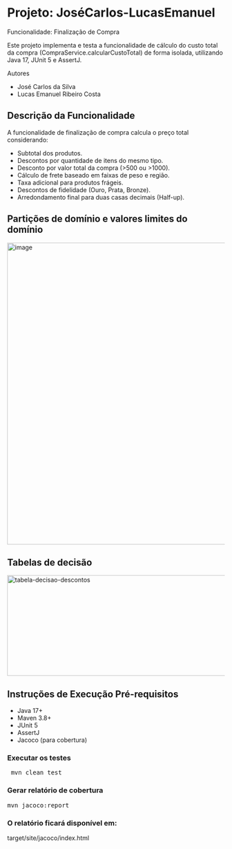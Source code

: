# Projeto: JoséCarlos-LucasEmanuel

Funcionalidade: Finalização de Compra

Este projeto implementa e testa a funcionalidade de cálculo do custo total da 
compra (CompraService.calcularCustoTotal) de forma isolada, utilizando Java 17, JUnit 5 e AssertJ.

Autores
- José Carlos da Silva
- Lucas Emanuel Ribeiro Costa

## Descrição da Funcionalidade

A funcionalidade de finalização de compra calcula o preço total considerando:

- Subtotal dos produtos.
- Descontos por quantidade de itens do mesmo tipo.
- Desconto por valor total da compra (>500 ou >1000).
- Cálculo de frete baseado em faixas de peso e região.
- Taxa adicional para produtos frágeis.
- Descontos de fidelidade (Ouro, Prata, Bronze).
- Arredondamento final para duas casas decimais (Half-up).

## Partições de domínio e valores limites do domínio
<img width="1296" height="699" alt="image" src="https://github.com/user-attachments/assets/a2435862-bf0a-492e-ac4c-872551ab2381" />

## Tabelas de decisão
<img width="1495" height="233" alt="tabela-decisao-descontos" src="https://github.com/user-attachments/assets/8f232cda-c542-4794-aa30-c6d8133fa540" />


## Instruções de Execução Pré-requisitos

- Java 17+
- Maven 3.8+
- JUnit 5
- AssertJ
- Jacoco (para cobertura)

### Executar os testes
<pre> mvn clean test </pre>

### Gerar relatório de cobertura
<pre>mvn jacoco:report</pre>

### O relatório ficará disponível em:
target/site/jacoco/index.html

